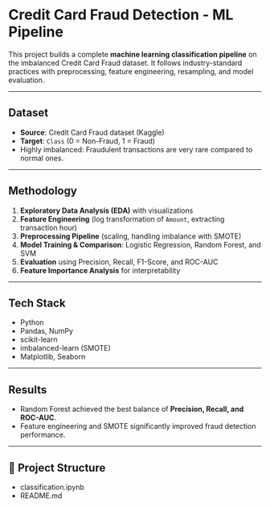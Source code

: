 # Credit Card Fraud Detection - ML Pipeline

This project builds a complete **machine learning classification pipeline** on the imbalanced Credit Card Fraud dataset. It follows industry-standard practices with preprocessing, feature engineering, resampling, and model evaluation.

---

## Dataset
- **Source**: Credit Card Fraud dataset (Kaggle)
- **Target**: `Class` (0 = Non-Fraud, 1 = Fraud)
- Highly imbalanced: Fraudulent transactions are very rare compared to normal ones.

---

## Methodology
1. **Exploratory Data Analysis (EDA)** with visualizations  
2. **Feature Engineering** (log transformation of `Amount`, extracting transaction hour)  
3. **Preprocessing Pipeline** (scaling, handling imbalance with SMOTE)  
4. **Model Training & Comparison**: Logistic Regression, Random Forest, and SVM  
5. **Evaluation** using Precision, Recall, F1-Score, and ROC-AUC  
6. **Feature Importance Analysis** for interpretability  

---

## Tech Stack
- Python  
- Pandas, NumPy  
- scikit-learn  
- imbalanced-learn (SMOTE)  
- Matplotlib, Seaborn  

---

## Results
- Random Forest achieved the best balance of **Precision, Recall, and ROC-AUC**.  
- Feature engineering and SMOTE significantly improved fraud detection performance.  

---

## 📂 Project Structure
 - classification.ipynb   
 - README.md               
